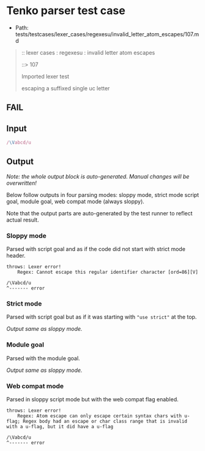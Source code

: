 # Tenko parser test case

- Path: tests/testcases/lexer_cases/regexesu/invalid_letter_atom_escapes/107.md

> :: lexer cases : regexesu : invalid letter atom escapes
>
> ::> 107
>
> Imported lexer test
>
> escaping a suffixed single uc letter

## FAIL

## Input

`````js
/\Vabcd/u
`````

## Output

_Note: the whole output block is auto-generated. Manual changes will be overwritten!_

Below follow outputs in four parsing modes: sloppy mode, strict mode script goal, module goal, web compat mode (always sloppy).

Note that the output parts are auto-generated by the test runner to reflect actual result.

### Sloppy mode

Parsed with script goal and as if the code did not start with strict mode header.

`````
throws: Lexer error!
    Regex: Cannot escape this regular identifier character [ord=86][V]

/\Vabcd/u
^------- error
`````

### Strict mode

Parsed with script goal but as if it was starting with `"use strict"` at the top.

_Output same as sloppy mode._

### Module goal

Parsed with the module goal.

_Output same as sloppy mode._

### Web compat mode

Parsed in sloppy script mode but with the web compat flag enabled.

`````
throws: Lexer error!
    Regex: Atom escape can only escape certain syntax chars with u-flag; Regex body had an escape or char class range that is invalid with a u-flag, but it did have a u-flag

/\Vabcd/u
^------- error
`````

